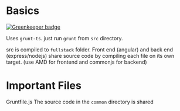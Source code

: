 # Basics

[![Greenkeeper badge](https://badges.greenkeeper.io/basarat/demo-fullstack.svg)](https://greenkeeper.io/)

Uses `grunt-ts`. 
just run `grunt` from `src` directory. 

src is compiled to `fullstack` folder. 
Front end (angular) and back end (express/nodejs) share source code by compiling each file on its own target. (use AMD for frontend and commonjs for backend) 

# Important Files
Gruntfile.js
The source code in the `common` directory is shared
